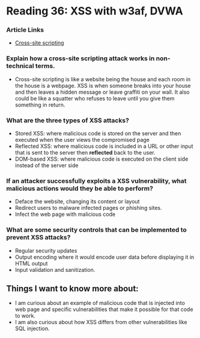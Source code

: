 # Reading 36: XSS with w3af, DVWA

### Article Links
- [Cross-site scripting](https://portswigger.net/web-security/cross-site-scripting)

### Explain how a cross-site scripting attack works in non-technical terms.
- Cross-site scripting is like a website being the house and each room in the house is a webpage. XSS is when someone breaks into your house and then leaves a hidden message or leave graffiti on your wall. It also could be like a squatter who refuses to leave until you give them something in return.
### What are the three types of XSS attacks?
- Stored XSS: where malicious code is stored on the server and then executed when the user views the compromised page
- Reflected XSS: where malicious code is included in a URL or other input that is sent to the server then **reflected** back to the user.
- DOM-based XSS: where malicious code is executed on the client side instead of the server side
### If an attacker successfully exploits a XSS vulnerability, what malicious actions would they be able to perform?
- Deface the website, changing its content or layout 
- Redirect users to malware infected pages or phishing sites. 
- Infect the web page with malicious code 
### What are some security controls that can be implemented to prevent XSS attacks?
- Regular security updates
- Output encoding where it would encode user data before displaying it in HTML output
- Input validation and sanitization.

## Things I want to know more about: 
- I am curious about an example of malicious code that is injected into web page and specific vulnerabilities that make it possible for that code to work.
- I am also curious about how XSS differs from other vulnerabilities like SQL injection.